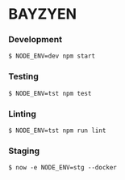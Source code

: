 # BAYZYEN

### Development

`$ NODE_ENV=dev npm start`

### Testing

`$ NODE_ENV=tst npm test`

### Linting

`$ NODE_ENV=tst npm run lint`

### Staging

`$ now -e NODE_ENV=stg --docker`
